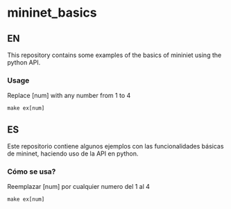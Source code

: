 # mininet_basics
## EN
This repository contains some examples of the basics of mininiet using the python API.

### Usage
Replace [num] with any number from 1 to 4
```
make ex[num]
```
## ES
Este repositorio contiene algunos ejemplos con las funcionalidades básicas de mininet, haciendo uso de la API en python.

### Cómo se usa?
Reemplazar [num] por cualquier numero del 1 al 4
```
make ex[num]
```
